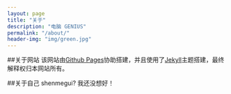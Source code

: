 ```yaml
---
layout: page
title: "关于"
description: "电脑 GENIUS"
permalink: "/about/"
header-img: "img/green.jpg"
---
```


##关于网站
该网站由[Github Pages](http://www.github.com)协助搭建，并且使用了[Jekyll](http://www.jekyllthemes.org/)主题搭建，最终解释权归本网站所有。

##关于自己
shenmegui? 我还没想好！






